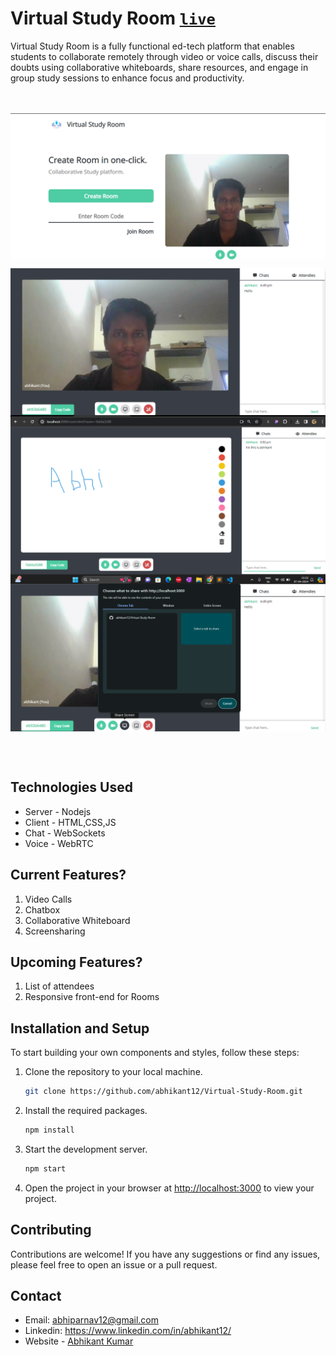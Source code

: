 # Virtual Study Room  [```live```](https://virtual-study-room.onrender.com/)

Virtual Study Room is a fully functional ed-tech platform that enables students to collaborate remotely through video or voice calls, discuss their doubts using collaborative whiteboards, share resources, and engage in group study sessions to enhance focus and productivity.

<br><br>
<img align="center" src="./public/assets/p1.png">

<img align="center" src="./public/assets/p2.png">

<img align="center" src="./public/assets/p3.png">

<img align="center" src="./public/assets/p4.png">

<br><br>

## Technologies Used 
- Server - Nodejs 
- Client - HTML,CSS,JS
- Chat - WebSockets
- Voice - WebRTC
 

## Current Features?
1. Video Calls
2. Chatbox
3. Collaborative Whiteboard
4. Screensharing


## Upcoming Features?
1. List of attendees
2. Responsive front-end for Rooms


## Installation and Setup

To start building your own components and styles, follow these steps:

1. Clone the repository to your local machine.
    ```sh
    git clone https://github.com/abhikant12/Virtual-Study-Room.git
    ```

1. Install the required packages.
    ```sh
    npm install
    ```

1. Start the development server.
    ```sh
    npm start
    ```
1. Open the project in your browser at [http://localhost:3000](http://localhost:3000) to view your project.

## Contributing

Contributions are welcome! If you have any suggestions or find any issues, please feel free to open an issue or a pull request. 

## Contact
- Email: abhiparnav12@gmail.com
- Linkedin: https://www.linkedin.com/in/abhikant12/
- Website - [Abhikant Kumar](https://abhikant-portfolio.netlify.app/)
